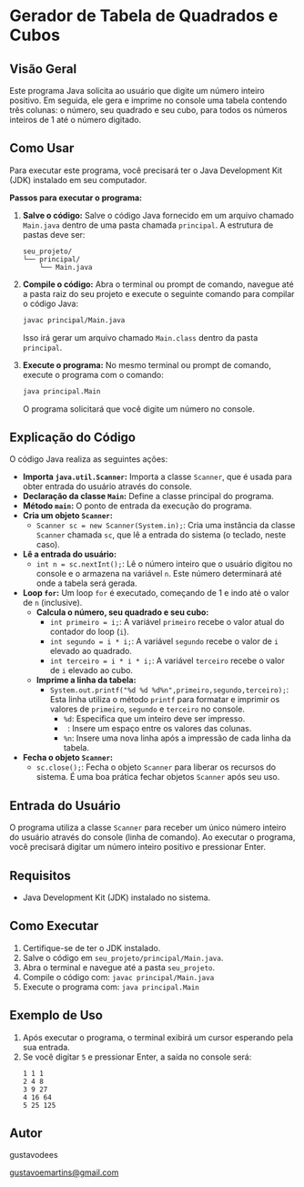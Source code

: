 # Gerador de Tabela de Quadrados e Cubos

## Visão Geral

Este programa Java solicita ao usuário que digite um número inteiro positivo. Em seguida, ele gera e imprime no console uma tabela contendo três colunas: o número, seu quadrado e seu cubo, para todos os números inteiros de 1 até o número digitado.

## Como Usar

Para executar este programa, você precisará ter o Java Development Kit (JDK) instalado em seu computador.

**Passos para executar o programa:**

1.  **Salve o código:** Salve o código Java fornecido em um arquivo chamado `Main.java` dentro de uma pasta chamada `principal`. A estrutura de pastas deve ser:
    ```
    seu_projeto/
    └── principal/
        └── Main.java
    ```

2.  **Compile o código:** Abra o terminal ou prompt de comando, navegue até a pasta raiz do seu projeto e execute o seguinte comando para compilar o código Java:
    ```bash
    javac principal/Main.java
    ```
    Isso irá gerar um arquivo chamado `Main.class` dentro da pasta `principal`.

3.  **Execute o programa:** No mesmo terminal ou prompt de comando, execute o programa com o comando:
    ```bash
    java principal.Main
    ```
    O programa solicitará que você digite um número no console.

## Explicação do Código

O código Java realiza as seguintes ações:

* **Importa `java.util.Scanner`:** Importa a classe `Scanner`, que é usada para obter entrada do usuário através do console.
* **Declaração da classe `Main`:** Define a classe principal do programa.
* **Método `main`:** O ponto de entrada da execução do programa.
* **Cria um objeto `Scanner`:**
    * `Scanner sc = new Scanner(System.in);`: Cria uma instância da classe `Scanner` chamada `sc`, que lê a entrada do sistema (o teclado, neste caso).
* **Lê a entrada do usuário:**
    * `int n = sc.nextInt();`: Lê o número inteiro que o usuário digitou no console e o armazena na variável `n`. Este número determinará até onde a tabela será gerada.
* **Loop `for`:** Um loop `for` é executado, começando de 1 e indo até o valor de `n` (inclusive).
    * **Calcula o número, seu quadrado e seu cubo:**
        * `int primeiro = i;`: A variável `primeiro` recebe o valor atual do contador do loop (`i`).
        * `int segundo = i * i;`: A variável `segundo` recebe o valor de `i` elevado ao quadrado.
        * `int terceiro = i * i * i;`: A variável `terceiro` recebe o valor de `i` elevado ao cubo.
    * **Imprime a linha da tabela:**
        * `System.out.printf("%d %d %d%n",primeiro,segundo,terceiro);`: Esta linha utiliza o método `printf` para formatar e imprimir os valores de `primeiro`, `segundo` e `terceiro` no console.
            * `%d`: Especifica que um inteiro deve ser impresso.
            * ` `: Insere um espaço entre os valores das colunas.
            * `%n`: Insere uma nova linha após a impressão de cada linha da tabela.
* **Fecha o objeto `Scanner`:**
    * `sc.close();`: Fecha o objeto `Scanner` para liberar os recursos do sistema. É uma boa prática fechar objetos `Scanner` após seu uso.

## Entrada do Usuário

O programa utiliza a classe `Scanner` para receber um único número inteiro do usuário através do console (linha de comando). Ao executar o programa, você precisará digitar um número inteiro positivo e pressionar Enter.

## Requisitos

* Java Development Kit (JDK) instalado no sistema.

## Como Executar

1.  Certifique-se de ter o JDK instalado.
2.  Salve o código em `seu_projeto/principal/Main.java`.
3.  Abra o terminal e navegue até a pasta `seu_projeto`.
4.  Compile o código com: `javac principal/Main.java`
5.  Execute o programa com: `java principal.Main`

## Exemplo de Uso

1.  Após executar o programa, o terminal exibirá um cursor esperando pela sua entrada.
2.  Se você digitar `5` e pressionar Enter, a saída no console será:
    ```
    1 1 1
    2 4 8
    3 9 27
    4 16 64
    5 25 125
    ```

## Autor

gustavodees

gustavoemartins@gmail.com
